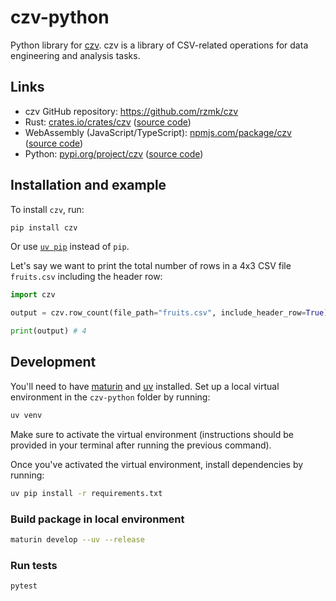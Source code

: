 # czv-python

Python library for [czv](https://github.com/rzmk/czv). czv is a library of CSV-related operations for data engineering and analysis tasks.

## Links

-   czv GitHub repository: <https://github.com/rzmk/czv>
-   Rust: [crates.io/crates/czv](https://crates.io/crates/czv) ([source code](https://github.com/rzmk/czv/tree/main/czv))
-   WebAssembly (JavaScript/TypeScript): [npmjs.com/package/czv](https://www.npmjs.com/package/czv) ([source code](https://github.com/rzmk/czv/tree/main/czv-wasm))
-   Python: [pypi.org/project/czv](https://pypi.org/project/czv/) ([source code](https://github.com/rzmk/czv/tree/main/czv-python))

## Installation and example

To install `czv`, run:

```bash
pip install czv
```

Or use [`uv pip`](https://github.com/astral-sh/uv) instead of `pip`.

Let's say we want to print the total number of rows in a 4x3 CSV file `fruits.csv` including the header row:

```python
import czv

output = czv.row_count(file_path="fruits.csv", include_header_row=True)

print(output) # 4
```

## Development

You'll need to have [maturin](https://github.com/PyO3/maturin/) and [uv](https://github.com/astral-sh/uv) installed. Set up a local virtual environment in the `czv-python` folder by running:

```bash
uv venv
```

Make sure to activate the virtual environment (instructions should be provided in your terminal after running the previous command).

Once you've activated the virtual environment, install dependencies by running:

```bash
uv pip install -r requirements.txt
```

### Build package in local environment

```bash
maturin develop --uv --release
```

### Run tests

```bash
pytest
```
